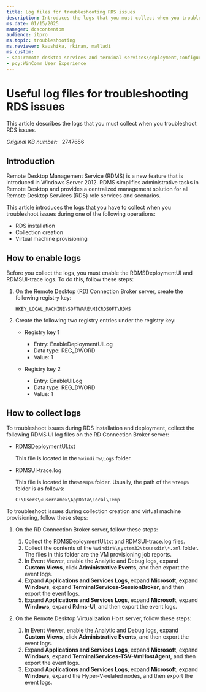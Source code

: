 ```yaml
---
title: Log files for troubleshooting RDS issues
description: Introduces the logs that you must collect when you troubleshoot RDS issues in Windows Server 2012. Describes how to collect the files.
ms.date: 01/15/2025
manager: dcscontentpm
audience: itpro
ms.topic: troubleshooting
ms.reviewer: kaushika, rkiran, malladi
ms.custom:
- sap:remote desktop services and terminal services\deployment,configuration,and management of remote desktop services infrastructure
- pcy:WinComm User Experience
---
```

# Useful log files for troubleshooting RDS issues

This article describes the logs that you must collect when you troubleshoot RDS issues.

_Original KB number:_ &nbsp; 2747656

## Introduction

Remote Desktop Management Service (RDMS) is a new feature that is introduced in Windows Server 2012. RDMS simplifies administrative tasks in Remote Desktop and provides a centralized management solution for all Remote Desktop Services (RDS) role services and scenarios.

This article introduces the logs that you have to collect when you troubleshoot issues during one of the following operations:

- RDS installation
- Collection creation
- Virtual machine provisioning

## How to enable logs

Before you collect the logs, you must enable the RDMSDeploymentUI and RDMSUI-trace logs. To do this, follow these steps:

1. On the Remote Desktop (RD) Connection Broker server, create the following registry key:

    `HKEY_LOCAL_MACHINE\SOFTWARE\MICROSOFT\RDMS`

2. Create the following two registry entries under the registry key:

    - Registry key 1
      - Entry: EnableDeploymentUILog
      - Data type: REG_DWORD
      - Value: 1

    - Registry key 2
      - Entry: EnableUILog
      - Data type: REG_DWORD
      - Value: 1

## How to collect logs

To troubleshoot issues during RDS installation and deployment, collect the following RDMS UI log files on the RD Connection Broker server:

- RDMSDeploymentUI.txt

    This file is located in the `%windir%\Logs` folder.

- RDMSUI-trace.log

    This file is located in the`%temp%` folder. Usually, the path of the `%temp%` folder is as follows:

    `C:\Users\<username>\AppData\Local\Temp`

To troubleshoot issues during collection creation and virtual machine provisioning, follow these steps:

1. On the RD Connection Broker server, follow these steps:
    1. Collect the RDMSDeploymentUI.txt and RDMSUI-trace.log files.
    2. Collect the contents of the `%windir%\system32\tssesdir\*.xml` folder. The files in this folder are the VM provisioning job reports.
    3. In Event Viewer, enable the Analytic and Debug logs, expand **Custom Views**, click **Administrative Events**, and then export the event logs.
    4. Expand **Applications and Services Logs**, expand **Microsoft**, expand **Windows**, expand **TerminalServices-SessionBroker**, and then export the event logs.
    5. Expand **Applications and Services Logs**, expand **Microsoft**, expand **Windows**, expand **Rdms-UI**, and then export the event logs.

2. On the Remote Desktop Virtualization Host server, follow these steps:
    1. In Event Viewer, enable the Analytic and Debug logs, expand **Custom Views**, click **Administrative Events**, and then export the event logs.
    2. Expand **Applications and Services Logs**, expand **Microsoft**, expand **Windows**, expand **TerminalServices-TSV-VmHostAgent**, and then export the event logs.
    3. Expand **Applications and Services Logs**, expand **Microsoft**, expand **Windows**, expand the Hyper-V-related nodes, and then export the event logs.
